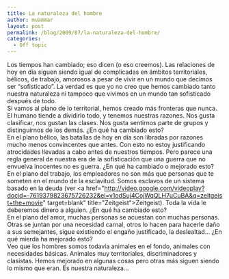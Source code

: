 ```yaml
---
title: La naturaleza del hombre
author: muammar
layout: post
permalink: /blog/2009/07/la-naturaleza-del-hombre/
categories:
  - Off topic
---
```

Los tiempos han cambiado; eso dicen (o eso creemos). Las relaciones de hoy en día siguen siendo igual de complicadas en ámbitos territoriales, bélicos, de trabajo, amorosos a pesar de vivir en un mundo que decimos ser &#8220;sofisticado&#8221;. La verdad es que yo no creo que hemos cambiado tanto nuestra naturaleza ni tampoco que vivimos en un mundo tan sofisticado después de todo.  
Si vamos al plano de lo territorial, hemos creado más fronteras que nunca. El humano tiende a dividirlo todo, y tenemos nuestras razones. Nos gusta clasificar, nos gustan las clases. Nos gusta sentirnos parte de grupos y distinguirnos de los demás. ¿En qué ha cambiado esto?  
En el plano bélico, las batallas de hoy en día son libradas por razones mucho menos convincentes que antes. Con esto no estoy justificando atrocidades llevadas a cabo antes de nuestros tiempos. Pero parece una regla general de nuestra era de la sofisticación que una guerra que no envuelva inocentes no es guerra. ¿En qué ha cambiado o mejorado esto?  
En el plano del trabajo, los empleadores no son más que personas que te someten en el mundo de la esclavitud. Somos esclavos de un sistema basado en la deuda (ver <a href="http://video.google.com/videoplay?docid=-7619379823675726232&ei=v1odSuj4CojWqQLH7uCuBA&q=zeitgeist+the+movie" target=blank" title="Zeitgeist">Zeitgeist</a>). Toda la vida le deberemos dinero a alguien. ¿En qué ha cambiado esto?  
En el plano del amor, muchas personas se acuestan con muchas personas. Otras se juntan por una necesidad carnal, otros lo hacen para hacerle daño a sus semejantes, sigue existiendo el engaño justificado, la deslealtad&#8230; ¿En qué mierda ha mejorado esto?  
Veo que los hombres somos todavía animales en el fondo, animales con necesidades básicas. Animales muy territoriales, discriminadores y clasistas. Hemos mejorado en algunas cosas pero otras más siguen siendo lo mismo que eran. Es nuestra naturaleza&#8230;